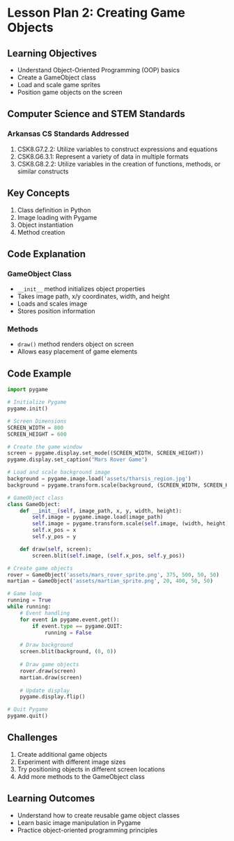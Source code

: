 # Lesson Plan 2: Creating Game Objects

## Learning Objectives
- Understand Object-Oriented Programming (OOP) basics
- Create a GameObject class
- Load and scale game sprites
- Position game objects on the screen

## Computer Science and STEM Standards
### Arkansas CS Standards Addressed
1. CSK8.G7.2.2: Utilize variables to construct expressions and equations
2. CSK8.G6.3.1: Represent a variety of data in multiple formats
3. CSK8.G8.2.2: Utilize variables in the creation of functions, methods, or similar constructs

## Key Concepts
1. Class definition in Python
2. Image loading with Pygame
3. Object instantiation
4. Method creation

## Code Explanation

### GameObject Class
- `__init__` method initializes object properties
- Takes image path, x/y coordinates, width, and height
- Loads and scales image
- Stores position information

### Methods
- `draw()` method renders object on screen
- Allows easy placement of game elements

## Code Example
```python
import pygame

# Initialize Pygame
pygame.init()

# Screen Dimensions
SCREEN_WIDTH = 800
SCREEN_HEIGHT = 600

# Create the game window
screen = pygame.display.set_mode((SCREEN_WIDTH, SCREEN_HEIGHT))
pygame.display.set_caption("Mars Rover Game")

# Load and scale background image
background = pygame.image.load('assets/tharsis_region.jpg')
background = pygame.transform.scale(background, (SCREEN_WIDTH, SCREEN_HEIGHT))

# GameObject class
class GameObject:
    def __init__(self, image_path, x, y, width, height):
        self.image = pygame.image.load(image_path)
        self.image = pygame.transform.scale(self.image, (width, height))
        self.x_pos = x
        self.y_pos = y

    def draw(self, screen):
        screen.blit(self.image, (self.x_pos, self.y_pos))

# Create game objects
rover = GameObject('assets/mars_rover_sprite.png', 375, 500, 50, 50)
martian = GameObject('assets/martian_sprite.png', 20, 400, 50, 50)

# Game loop
running = True
while running:
    # Event handling
    for event in pygame.event.get():
        if event.type == pygame.QUIT:
            running = False

    # Draw background
    screen.blit(background, (0, 0))
    
    # Draw game objects
    rover.draw(screen)
    martian.draw(screen)
    
    # Update display
    pygame.display.flip()

# Quit Pygame
pygame.quit()

```

## Challenges
1. Create additional game objects
2. Experiment with different image sizes
3. Try positioning objects in different screen locations
4. Add more methods to the GameObject class

## Learning Outcomes
- Understand how to create reusable game object classes
- Learn basic image manipulation in Pygame
- Practice object-oriented programming principles
